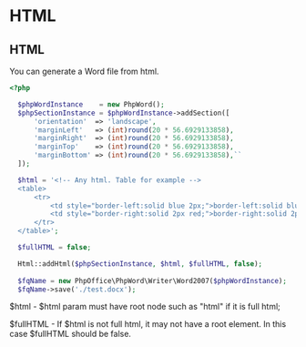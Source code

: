 # HTML

## HTML
You can generate a Word file from html.

``` php
<?php

  $phpWordInstance    = new PhpWord();
  $phpSectionInstance = $phpWordInstance->addSection([
      'orientation'  => 'landscape',
      'marginLeft'   => (int)round(20 * 56.6929133858),
      'marginRight'  => (int)round(20 * 56.6929133858),
      'marginTop'    => (int)round(20 * 56.6929133858),
      'marginBottom' => (int)round(20 * 56.6929133858),``
  ]);

  $html = '<!-- Any html. Table for example -->
  <table>
      <tr>
          <td style="border-left:solid blue 2px;">border-left:solid blue 2px;</td>
          <td style="border-right:solid 2px red;">border-right:solid 2px red;</td>
      </tr>
  </table>';

  $fullHTML = false;

  Html::addHtml($phpSectionInstance, $html, $fullHTML, false);
    
  $fqName = new PhpOffice\PhpWord\Writer\Word2007($phpWordInstance);
  $fqName->save('./test.docx');
```

$html - $html param must have root node such as "html" if it is full html;

$fullHTML - If $html is not full html, it may not have a root element. In  this case $fullHTML should be false.
